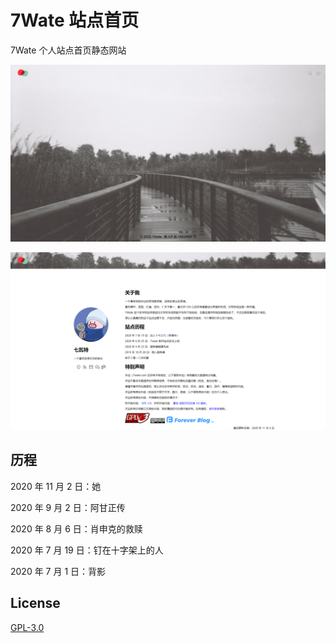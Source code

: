 # 7Wate 站点首页

7Wate 个人站点首页静态网站

![样式](1.png)

![关于](2.png)

## 历程
2020 年 11 月 2 日：她

2020 年 9 月 2 日：阿甘正传

2020 年 8 月 6 日：肖申克的救赎

2020 年 7 月 19 日：钉在十字架上的人

2020 年 7 月 1 日：背影


## License

[GPL-3.0](https://www.gnu.org/licenses/gpl-3.0.html)